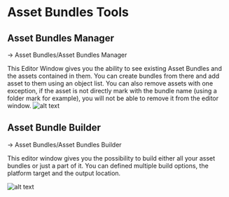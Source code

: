 # Asset Bundles Tools 
 
## Asset Bundles Manager

-> Asset Bundles/Asset Bundles Manager

This Editor Window gives you the ability to see existing Asset Bundles and the assets contained in them. You can create bundles from there and add asset to them using an object list. You can also remove assets with one exception, if the asset is not directly mark with the bundle name (using a folder mark for example), you will not be able to remove it from the editor window. 
![alt text](https://i.ibb.co/RCcFJP0/Bundles-Manager.png)

## Asset Bundle Builder 

-> Asset Bundles/Asset Bundles Builder

This editor window gives you the possibility to build either all your asset bundles or just a part of it. You can defined multiple build options, the platform target and the output location. 

![alt text](https://i.ibb.co/t3md1dk/Bundles-Builder.png)
